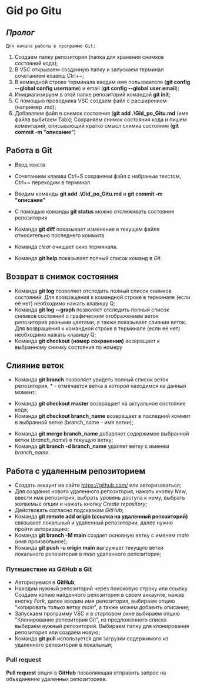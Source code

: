 # Gid po Gitu

## *Пролог*
    Для начала работы в программе Git:

1. Создаем папку репозитория (папка для хранения снимков состояний кода);
2. В VSC открываем созданную папку и запускаем терминал сочетанием клавиш Ctrl+~;
3. В командной строке терминала вводим имя пользователя (**git config --global config username**) и email (**git config --global user.email**);
4. Инициализируем в этой папке репозиторий командой **git init**;
5. С помощью проводника VSC создаем файл с расширением (например .md);
6. Добавляем файл в снимок состояния (**git add .\Gid_po_Gitu.md** (имя файла выбитаем Tab));
Сохраняем снимок состояния кода и пишем коментарий, описывающий кратко смысл снимка состояния (**git commit -m "описание"**)

## Работа в Git

* Ввод текста
* Сочетанием клавиш Ctrl+S сохраняем файл с набраным текстом, Ctrl+~ переходим в терминал
* Вводим команды **git add .\Gid_po_Gitu.md** и **git commit -m "описание"**
* С помощью команды **git status** можно отслеживать состояние репозитория
* Команда **git diff** показывает изменения в текущем файле относительно последнего коммита
* Команда _clear_ очищает окно терминала.

* Команда **git help** показывает полный список команд в _Git_.


## Возврат в снимок состояния

* Команда **git log** позволяет отследить полный список снимков состояний. Для возвращения к командной строке в терминале (если её нет) необходимо нажать клавишу Q;
* Команда **git log --graph** позволяет отследить полный список снимков состояний с графическим отображением веток репозитория разными цветами, а также показывает слияние веток. Для возвращения к командной строке в терминале (если её нет) необходимо нажать клавишу Q;
* Команда **git checkout (номер сохранения)** возвращает к выбранному снимку состояния по номеру

## Слияние веток

+ Команда **git branch** позволяет увидеть полный список веток репозитория, * - отмечается ветка в которой находимся на данный момент;
* Команда **git checkout master** возвращает на актуальное состояние кода;
* Команда **git checkout branch_name** возвращает в последний коммит в выбранной ветке (branch_name - имя ветки);
+ Команда **git merge branch_name** добавляет содержимое выбранной ветки (*branch_name*) в текущую ветку;
+  Команда **git branch -d branch_name** удаляет ветку с именем *branch_name*.

## Работа с удаленным репозиторием

* Создать аккаунт на сайте https://github.com/ или авторизоваться;
* Для создания нового удаленного репозитория, нажать кнопку _New_, ввести имя репозитрия, выбрать уровень доступа к нему, выбрать желаемые опции и нажать кнопку _Create repository_;
* Действовать согласно подсказкам _GitHub_;
* Команда **git remote add origin (ссылка на удаленный репозиторий)** связывает локальный и удаленный репозитории, далее нужно пройти авторизацию;
* Команда **git branch -M main** создает основную ветку с именем _main_ (имя произвольное);
* Команда **git push -u origin main** выгружает текущую ветки локального репозитория в _main_ удаленного репозитория;

### Путешествие из **GitHub** в **Git**

* Авторизуемся в **GitHub**;
* Находим нужный репозиторий через поисковую строку или ссылку. Создаем копию найденного репозитория в своем аккаунте, нажав кнопку _Fork_, далее вводим имя репозитория, выбираем опцию "копировать только ветку _main_", а также можем добавить описание;
* Запускаем программу VSC и в стартовом окне выбираем опцию "Клонирование репозитория Git", из предложенного списка выбираем нужный репозиторий. Выбираем папку для клонирования репозитория или создаем новую;
* Команда **git pull** используется для загрузки содержимого из удаленного репозитория в локальный;

### Pull request

**Pull request** опция в **GitHub** позволяющая отправить запрос на объединение удаленных репозиториев. 
